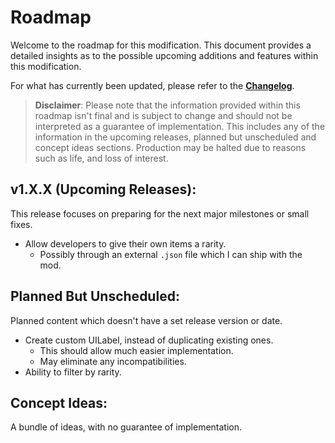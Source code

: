 # Roadmap

Welcome to the roadmap for this modification. This document provides a detailed insights as to the possible upcoming additions and features within this modification.

For what has currently been updated, please refer to the [**Changelog**](CHANGELOG.md).

> **Disclaimer**: Please note that the information provided within this roadmap isn't final and is subject to change and should not be interpreted as a guarantee of implementation. This includes any of the information in the upcoming releases, planned but unscheduled and concept ideas sections. Production may be halted due to reasons such as life, and loss of interest.

## v1.X.X (Upcoming Releases):

This release focuses on preparing for the next major milestones or small fixes.

 - Allow developers to give their own items a rarity.
	 - Possibly through an external `.json` file which I can ship with the mod.

## Planned But Unscheduled:

Planned content which doesn't have a set release version or date.

 - Create custom UILabel, instead of duplicating existing ones.
	 - This should allow much easier implementation.
	 - May eliminate any incompatibilities.
  - Ability to filter by rarity.

## Concept Ideas:

A bundle of ideas, with no guarantee of implementation.
